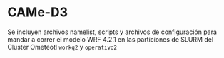 # CAMe-D3
Se incluyen archivos namelist, scripts y archivos de configuración
para mandar a correr el modelo WRF 4.2.1 en las particiones de SLURM
del Cluster Ometeotl `workq2` y `operativo2`
